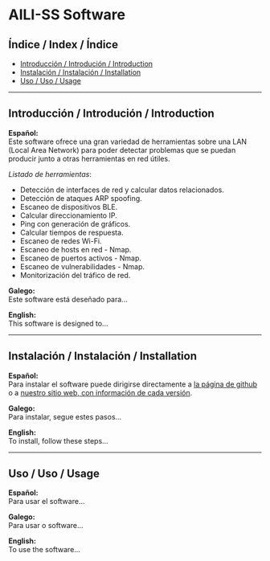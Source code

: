 # AILI-SS Software

## Índice / Index / Índice

- [Introducción / Introdución / Introduction](#introducción--introdución--introduction)
- [Instalación / Instalación / Installation](#instalación--instalación--installation)
- [Uso / Uso / Usage](#uso--uso--usage)

---

## Introducción / Introdución / Introduction

**Español:**  
Este software ofrece una gran variedad de herramientas sobre una LAN (Local Area Network) para poder detectar problemas que se puedan producir junto a otras herramientas en red útiles.

_Listado de herramientas_:
* Detección de interfaces de red y calcular datos relacionados.
* Detección de ataques ARP spoofing.
* Escaneo de dispositivos BLE.
* Calcular direccionamiento IP.
* Ping con generación de gráficos.
* Calcular tiempos de respuesta.
* Escaneo de redes Wi-Fi.
* Escaneo de hosts en red - Nmap.
* Escaneo de puertos activos - Nmap.
* Escaneo de vulnerabilidades - Nmap.
* Monitorización del tráfico de red.

**Galego:**  
Este software está deseñado para...

**English:**  
This software is designed to...

---

## Instalación / Instalación / Installation

**Español:**  
Para instalar el software puede dirigirse directamente a [la página de github](https://github.com/byAd12/AILI-SS/releases) o a [nuestro sitio web, con información de cada versión](https://www.aili-ss.xyz/Descargar).

**Galego:**  
Para instalar, segue estes pasos...

**English:**  
To install, follow these steps...

---

## Uso / Uso / Usage

**Español:**  
Para usar el software...

**Galego:**  
Para usar o software...

**English:**  
To use the software...
